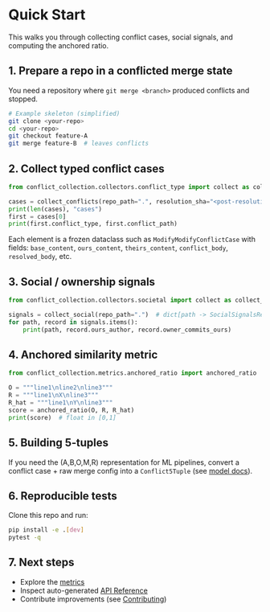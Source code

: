 # Quick Start

This walks you through collecting conflict cases, social signals, and computing the anchored ratio.

## 1. Prepare a repo in a conflicted merge state

You need a repository where `git merge <branch>` produced conflicts and stopped.

```bash
# Example skeleton (simplified)
git clone <your-repo>
cd <your-repo>
git checkout feature-A
git merge feature-B  # leaves conflicts
```

## 2. Collect typed conflict cases

```python
from conflict_collection.collectors.conflict_type import collect as collect_conflicts

cases = collect_conflicts(repo_path=".", resolution_sha="<post-resolution-commit-sha>")
print(len(cases), "cases")
first = cases[0]
print(first.conflict_type, first.conflict_path)
```

Each element is a frozen dataclass such as `ModifyModifyConflictCase` with fields:
`base_content`, `ours_content`, `theirs_content`, `conflict_body`, `resolved_body`, etc.

## 3. Social / ownership signals

```python
from conflict_collection.collectors.societal import collect as collect_social

signals = collect_social(repo_path=".")  # dict[path -> SocialSignalsRecord]
for path, record in signals.items():
    print(path, record.ours_author, record.owner_commits_ours)
```

## 4. Anchored similarity metric

```python
from conflict_collection.metrics.anchored_ratio import anchored_ratio

O = """line1\nline2\nline3"""
R = """line1\nX\nline3"""
R_hat = """line1\nY\nline3"""
score = anchored_ratio(O, R, R_hat)
print(score)  # float in [0,1]
```

## 5. Building 5‑tuples

If you need the (A,B,O,M,R) representation for ML pipelines, convert a conflict case + raw merge config into a `Conflict5Tuple` (see [model docs](models/five_tuple.md)).

## 6. Reproducible tests

Clone this repo and run:

```bash
pip install -e .[dev]
pytest -q
```

## 7. Next steps

- Explore the [metrics](metrics/anchored_ratio.md)
- Inspect auto-generated [API Reference](api/collect_conflict_types.md)
- Contribute improvements (see [Contributing](contributing.md))

